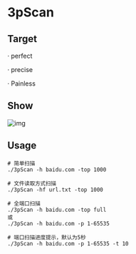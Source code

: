 # 3pScan

## Target

· perfect

· precise

· Painless

## Show

![img](./image/img.gif)

## Usage
```
# 简单扫描
./3pScan -h baidu.com -top 1000

# 文件读取方式扫描
./3pScan -hf url.txt -top 1000

# 全端口扫描
./3pScan -h baidu.com -top full
或
./3pScan -h baidu.com -p 1-65535

# 端口扫描进度提示，默认为5秒
./3pScan -h baidu.com -p 1-65535 -t 10

```



